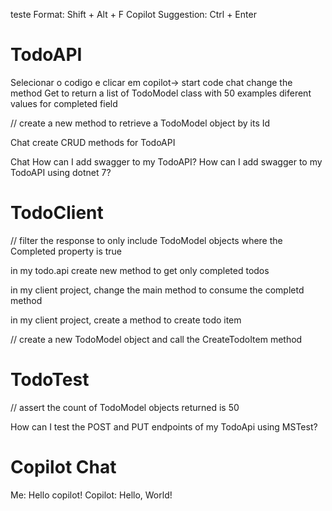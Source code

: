 teste
Format: Shift + Alt + F
Copilot Suggestion: Ctrl + Enter

# TodoAPI
Selecionar o codigo e clicar em copilot-> start code chat
change the method Get to return a list of TodoModel class with 50 examples 
diferent values for completed field

// create a new method to retrieve a TodoModel object by its Id

Chat
create CRUD methods for TodoAPI

Chat
How can I add swagger to my TodoAPI?
How can I add swagger to my TodoAPI using dotnet 7?

# TodoClient
// filter the response to only include TodoModel objects where the Completed property is true

in my todo.api create new method to get only completed todos

in my client project, change the main method to consume the completd method

in my client project, create a method to create todo item

// create a new TodoModel object and call the CreateTodoItem method


# TodoTest
// assert the count of TodoModel objects returned is 50

How can I test the POST and PUT endpoints of my TodoApi using MSTest?


# Copilot Chat
Me: Hello copilot!
Copilot: Hello, World!
